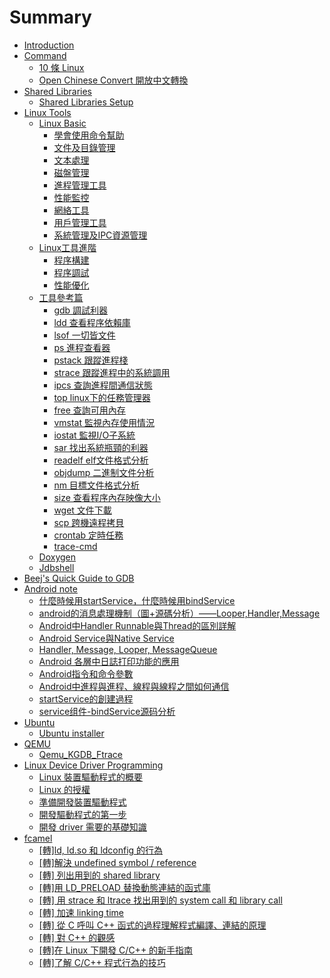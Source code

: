 # Summary

* [Introduction](README.md)
* [Command](shared_libraries/12.md)
   * [10 條 Linux ](shared_libraries/lsof.md)
   * [Open Chinese Convert 開放中文轉換](shared_libraries/cntotw.md)
* [Shared Libraries](shared_libraries/README.md)
   * [Shared Libraries Setup](shared_libraries/11.md)
* [Linux Tools](linux_tools/README.md)
   * [Linux Basic](linux_tools/linux_basic.md)
       * [學會使用命令幫助](linux_tools/01_use_man.md)
       * [文件及目錄管理](linux_tools/02_file_manage.md)
       * [文本處理](linux_tools/03_text_processing.md)
       * [磁盤管理](linux_tools/04_disk.md)
       * [進程管理工具](linux_tools/05_process_manage.md)
       * [性能監控](linux_tools/06_monitor.md)
       * [網絡工具](linux_tools/07_network.md)
       * [用戶管理工具](linux_tools/08_user_manage.md)
       * [系統管理及IPC資源管理](linux_tools/09_system_manage.md)
   * [Linux工具進階](linux_tools/linux_advance.md)
       * [程序構建](linux_tools/01_program_buil.md)
       * [程序調試](linux_tools/02_program_debug.md)
       * [性能優化](linux_tools/03_optimization.md)
   * [工具參考篇](linux_tools/ref_tool.md)
       * [gdb 調試利器](linux_tools/gdb.md)
       * [ldd 查看程序依賴庫](linux_tools/ldd.md)
       * [lsof 一切皆文件](linux_tools/ldof.md)
       * [ps 進程查看器](linux_tools/ps.md)
       * [pstack 跟蹤進程棧](linux_tools/pstack.md)
       * [strace 跟蹤進程中的系統調用](linux_tools/strace.md)
       * [ipcs 查詢進程間通信狀態](linux_tools/ipcs.md)
       * [top linux下的任務管理器](linux_tools/top.md)
       * [free 查詢可用內存](linux_tools/free.md)
       * [vmstat 監視內存使用情況](linux_tools/vmstat.md)
       * [iostat 監視I/O子系統](linux_tools/iostat.md)
       * [sar 找出系統瓶頸的利器](linux_tools/sar.md)
       * [readelf elf文件格式分析](linux_tools/readelf.md)
       * [objdump 二進制文件分析](linux_tools/objdump.md)
       * [nm 目標文件格式分析](linux_tools/nm.md)
       * [size 查看程序內存映像大小](linux_tools/size.md)
       * [wget 文件下載](linux_tools/wget.md)
       * [scp 跨機遠程拷貝](linux_tools/scp.md)
       * [crontab 定時任務](linux_tools/crontab.md)
       * [trace-cmd](linux_tools/trace-cmd.md)
   * [Doxygen](linux_tools/doxygen.md)
   * [Jdbshell](linux_tools/jdbshell.md)
* [Beej's Quick Guide to GDB](bggdb/README.md)
* [Android note](android_note/README.md)
   * [什麼時候用startService，什麼時候用bindService](android_note/startservice_bindservice.md)
   * [android的消息處理機制（圖+源碼分析）——Looper,Handler,Message](android_note/handler_looper_message_runnable.md)
   * [Android中Handler Runnable與Thread的區別詳解](android_note/runnable_thread.md)
   * [Android Service與Native Service](android_note/android_service_native_service.md)
   * [Handler, Message, Looper, MessageQueue](android_note/handler_message_looper_messagequeue.md)
   * [Android 各層中日誌打印功能的應用](android_note/android_log.md)
   * [Android指令和命令參數](android_note/android_command.md)
   * [Android中進程與進程、線程與線程之間如何通信](android_note/prcess_thread_ipc.md)
   * [startService的創建過程](android_note/startservice.md)
   * [service组件-bindService源码分析](android_note/bindservice.md)
* [Ubuntu](ubuntu/README.md)
   * [Ubuntu installer](ubuntu/ubuntu_installer.md)
* [QEMU](qemu/README.md)
   * [Qemu_KGDB_Ftrace](qemu/qemu_kgdb_ftrace.md)
* [Linux Device Driver Programming](linux_device_driver_programming/README)
   * [Linux 裝置驅動程式的概要 ](linux_device_driver_programming/01.md)
   * [Linux 的授權](linux_device_driver_programming/02.md)
   * [準備開發裝置驅動程式](linux_device_driver_programming/03.md)
   * [開發驅動程式的第一步 ](linux_device_driver_programming/04.md)
   * [開發 driver 需要的基礎知識 ](linux_device_driver_programming/05.md)
* [fcamel ](fcamel/README.md)
   * [[轉]ld, ld.so 和 ldconfig 的行為](fcamel/01.md)
   * [[轉]解決 undefined symbol / reference](fcamel/02.md)
   * [[轉] 列出用到的 shared library](fcamel/03.md)
   * [[轉]用 LD_PRELOAD 替換動態連結的函式庫](fcamel/04.md)
   * [[轉] 用 strace 和 ltrace 找出用到的 system call 和 library call](fcamel/05.md)
   * [[轉] 加速 linking time](fcamel/[]__linking_time.md)
   * [[轉] 從 C 呼叫 C++ 函式的過程理解程式編譯、連結的原理](fcamel/07.md)
   * [[轉] 對 C++ 的觀感](fcamel/08.md)
   * [[轉]在 Linux 下開發 C/C++ 的新手指南](fcamel/09.md)
   * [[轉]了解 C/C++ 程式行為的技巧](fcamel/10.md)

